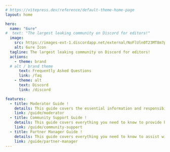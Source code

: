 ```yaml
---
# https://vitepress.dev/reference/default-theme-home-page
layout: home

hero:
  name: "6ure"
#  text: "The largest leaking community on Discord for editors!"
  image:
    src: https://images-ext-1.discordapp.net/external/NoFlUln0T23MT8m7pgbiP6_Ys6PqmSWbzfioro9mtmU/%3Fsize%3D1024/https/cdn.discordapp.com/icons/1118862694980788276/27f3921db1ab7d2900ffab1ed83ca16a.png
    alt: 6ure Icon
  tagline: The largest leaking community on Discord for editors!
  actions:
    - theme: brand
  # alt / brand theme
      text: Frequently Asked Questions
      link: /faq
    - theme: alt
      text: Discord
      link: /discord

features:
  - title: Moderator Guide !
    details: This guide covers the essential information and responsibilities you need to know as a moderator.
    link: /guide/moderator
  - title: Community Support Guide !
    details: This guide covers everything you need to know to provide helpful, accurate, and friendly support to members.
    link: /guide/community-support
  - title: Partner Manager Guide !
    details: This guide covers everything you need to know to assist with partner requests and manage partnership tickets.
    link: /guide/partner-manager
---
```


